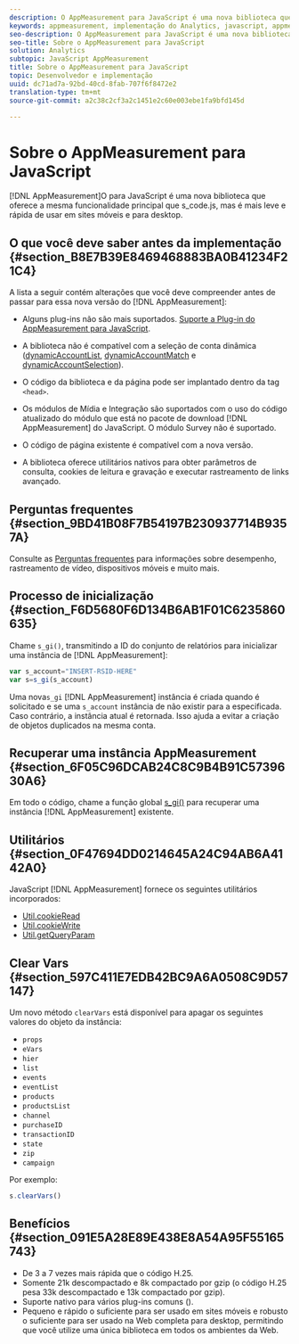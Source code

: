 ```yaml
---
description: O AppMeasurement para JavaScript é uma nova biblioteca que oferece a mesma funcionalidade principal que s_code.js, mas é mais leve e rápida de usar em sites móveis e para desktop.
keywords: appmeasurement, implementação do Analytics, javascript, appmeasurement para javascript, inicialização, recuperar instância do appmeasurement, limpar vars, clearvars, utilitários do appmeasurement, instância do appmeasurement, benefícios do appmeasurement
seo-description: O AppMeasurement para JavaScript é uma nova biblioteca que oferece a mesma funcionalidade principal que s_code.js, mas é mais leve e rápida de usar em sites móveis e para desktop.
seo-title: Sobre o AppMeasurement para JavaScript
solution: Analytics
subtopic: JavaScript AppMeasurement
title: Sobre o AppMeasurement para JavaScript
topic: Desenvolvedor e implementação
uuid: dc71ad7a-92bd-40cd-8fab-707f6f8472e2
translation-type: tm+mt
source-git-commit: a2c38c2cf3a2c1451e2c60e003ebe1fa9bfd145d

---
```



# Sobre o AppMeasurement para JavaScript

[!DNL AppMeasurement]O para JavaScript é uma nova biblioteca que oferece a mesma funcionalidade principal que s_code.js, mas é mais leve e rápida de usar em sites móveis e para desktop.

## O que você deve saber antes da implementação {#section_B8E7B39E8469468883BA0B41234F21C4}

A lista a seguir contém alterações que você deve compreender antes de passar para essa nova versão do [!DNL AppMeasurement]:

* Alguns plug-ins não são mais suportados. [Suporte a Plug-in do AppMeasurement para JavaScript](../../../implement/js-implementation/c-appmeasurement-js/plugins-support.md#concept_E31A189BC8A547738666EB5E00D2252A).
* A biblioteca não é compatível com a seleção de conta dinâmica ([dynamicAccountList](/help/implement/js-implementation/c-variables/configuration-variables.md), [dynamicAccountMatch](/help/implement/js-implementation/c-variables/configuration-variables.md) e [dynamicAccountSelection](/help/implement/js-implementation/c-variables/configuration-variables.md)).

* O código da biblioteca e da página pode ser implantado dentro da tag `<head>`.
* Os módulos de Mídia e Integração são suportados com o uso do código atualizado do módulo que está no pacote de download [!DNL AppMeasurement] do JavaScript. O módulo Survey não é suportado.
* O código de página existente é compatível com a nova versão.
* A biblioteca oferece utilitários nativos para obter parâmetros de consulta, cookies de leitura e gravação e executar rastreamento de links avançado.

## Perguntas frequentes {#section_9BD41B08F7B54197B230937714B9357A}

Consulte as [Perguntas frequentes](../../../implement/faq.md#concept_9BBC230E01114318BE9C08724F2040D3) para informações sobre desempenho, rastreamento de vídeo, dispositivos móveis e muito mais.

## Processo de inicialização {#section_F6D5680F6D134B6AB1F01C6235860635}

Chame `s_gi()`, transmitindo a ID do conjunto de relatórios para inicializar uma instância de [!DNL AppMeasurement]:

```js
var s_account="INSERT-RSID-HERE"
var s=s_gi(s_account)
```

Uma nova`s_gi` [!DNL AppMeasurement] instância é criada quando é solicitado e se uma `s_account` instância de não existir para a  especificada. Caso contrário, a instância atual é retornada. Isso ajuda a evitar a criação de objetos duplicados na mesma conta.

## Recuperar uma instância AppMeasurement {#section_6F05C96DCAB24C8C9B4B91C5739630A6}

Em todo o código, chame a função global [s_gi()](../../../implement/js-implementation/function-s-gi.md#concept_50EE6629F61A478BB67781408FBA04BD) para recuperar uma instância [!DNL AppMeasurement] existente.

## Utilitários {#section_0F47694DD0214645A24C94AB6A4142A0}

JavaScript [!DNL AppMeasurement] fornece os seguintes utilitários incorporados:

* [Util.cookieRead](../../../implement/js-implementation/util-cookieread.md#concept_33BD774A90504F2C8094DDC16D47440D)
* [Util.cookieWrite](../../../implement/js-implementation/util-cookiewrite.md#concept_9BE4F7D9CDAE4445B9AF3212BC7E61F2)
* [Util.getQueryParam](../../../implement/js-implementation/util-getqueryparam.md#concept_763AD2621BB44A3990204BE72D3C9FA5)

## Clear Vars {#section_597C411E7EDB42BC9A6A0508C9D57147}

Um novo método `clearVars` está disponível para apagar os seguintes valores do objeto da instância:

* `props`
* `eVars`
* `hier`
* `list`
* `events`
* `eventList`
* `products`
* `productsList`
* `channel`
* `purchaseID`
* `transactionID`
* `state`
* `zip`
* `campaign`

Por exemplo:

```js
s.clearVars()
```

## Benefícios {#section_091E5A28E89E438E8A54A95F55165743}

* De 3 a 7 vezes mais rápida que o código H.25.
* Somente 21k descompactado e 8k compactado por gzip (o código H.25 pesa 33k descompactado e 13k compactado por gzip).
* Suporte nativo para vários plug-ins comuns ().
* Pequeno e rápido o suficiente para ser usado em sites móveis e robusto o suficiente para ser usado na Web completa para desktop, permitindo que você utilize uma única biblioteca em todos os ambientes da Web.

